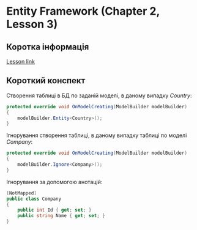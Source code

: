 # Entity Framework (Chapter 2, Lesson 3)

## Коротка інформація
[Lesson link](https://metanit.com/sharp/entityframeworkcore/2.4.php)

## Короткий конспект
Створення таблиці в БД по заданій моделі, в даному випадку *Country*:
```csharp
protected override void OnModelCreating(ModelBuilder modelBuilder)
{
    modelBuilder.Entity<Country>();
}
```
Ігнорування створення таблиці, в даному випадку таблиці по моделі *Company*:
```csharp
protected override void OnModelCreating(ModelBuilder modelBuilder)
{
    modelBuilder.Ignore<Company>();
}
```
Ігнорування за допомогою анотацій:
```csharp
[NotMapped]
public class Company
{
    public int Id { get; set; }
    public string Name { get; set; }
}
```